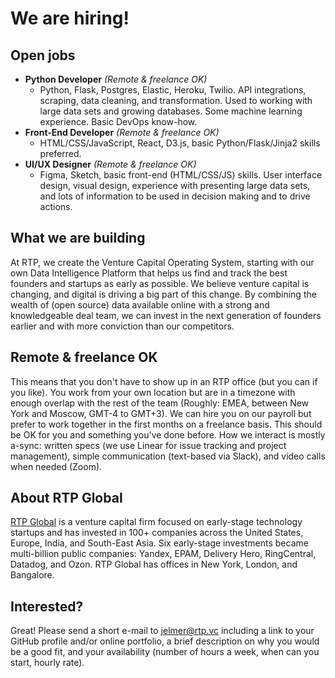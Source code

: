 # We are hiring!

## Open jobs

* **Python Developer** *(Remote & freelance OK)*
  * Python, Flask, Postgres, Elastic, Heroku, Twilio. API integrations, scraping, data cleaning, and transformation. Used to working with large data sets and growing databases. Some machine learning experience. Basic DevOps know-how.
* **Front-End Developer** *(Remote & freelance OK)*
  * HTML/CSS/JavaScript, React, D3.js, basic Python/Flask/Jinja2 skills preferred.
* **UI/UX Designer** *(Remote & freelance OK)*
  * Figma, Sketch, basic front-end (HTML/CSS/JS) skills. User interface design, visual design, experience with presenting large data sets, and lots of information to be used in decision making and to drive actions.

## What we are building
At RTP, we create the Venture Capital Operating System, starting with our own Data Intelligence Platform that helps us find and track the best founders and startups as early as possible. We believe venture capital is changing, and digital is driving a big part of this change. By combining the wealth of (open source) data available online with a strong and knowledgeable deal team, we can invest in the next generation of founders earlier and with more conviction than our competitors.

## Remote & freelance OK
This means that you don't have to show up in an RTP office (but you can if you like). You work from your own location but are in a timezone with enough overlap with the rest of the team (Roughly: EMEA, between New York and Moscow, GMT-4 to GMT+3). We can hire you on our payroll but prefer to work together in the first months on a freelance basis. This should be OK for you and something you've done before. How we interact is mostly a-sync: written specs (we use Linear for issue tracking and project management), simple communication (text-based via Slack), and video calls when needed (Zoom).

## About RTP Global
[RTP Global](https://rtp.vc/) is a venture capital firm focused on early-stage technology startups and has invested in 100+ companies across the United States, Europe, India, and South-East Asia. Six early-stage investments became multi-billion public companies: Yandex, EPAM, Delivery Hero, RingCentral, Datadog, and Ozon. RTP Global has offices in New York, London, and Bangalore.

## Interested?
Great! Please send a short e-mail to [jelmer@rtp.vc](mailto:jelmer@rtp.vc) including a link to your GitHub profile and/or online portfolio, a brief description on why you would be a good fit, and your availability (number of hours a week, when can you start, hourly rate).
